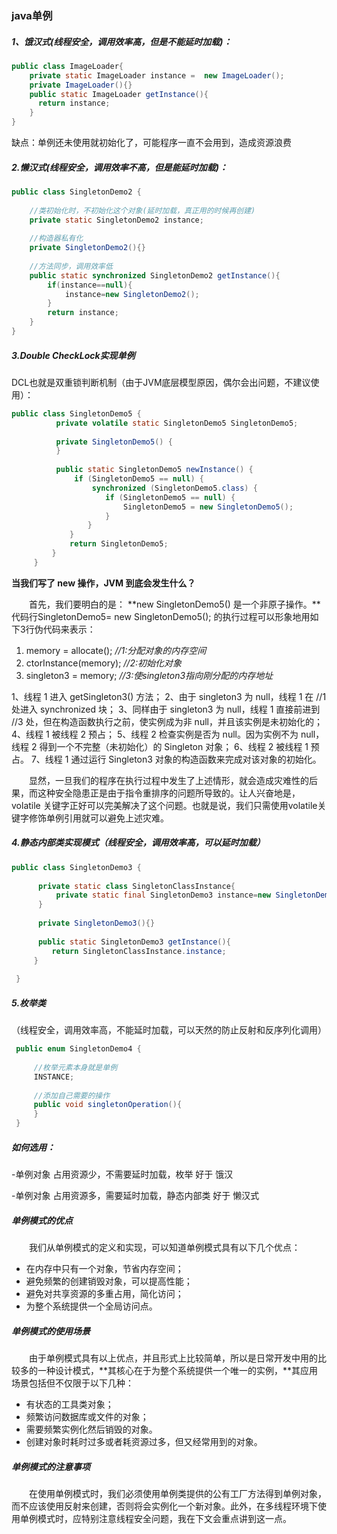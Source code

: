 ### java单例

##### 1、饿汉式(线程安全，调用效率高，但是不能延时加载)：

```java
public class ImageLoader{ 
    private static ImageLoader instance =  new ImageLoader(); 
    private ImageLoader(){} 
    public static ImageLoader getInstance(){ 
      return instance; 
    } 
}
```

缺点：单例还未使用就初始化了，可能程序一直不会用到，造成资源浪费



##### 2.懒汉式(线程安全，调用效率不高，但是能延时加载)：

```java
public class SingletonDemo2 {
     
    //类初始化时，不初始化这个对象(延时加载，真正用的时候再创建)
    private static SingletonDemo2 instance;
     
    //构造器私有化
    private SingletonDemo2(){}
     
    //方法同步，调用效率低
    public static synchronized SingletonDemo2 getInstance(){
        if(instance==null){
            instance=new SingletonDemo2();
        }
        return instance;
    }
}
```



##### 3.Double CheckLock实现单例

DCL也就是双重锁判断机制（由于JVM底层模型原因，偶尔会出问题，不建议使用）：

```java
public class SingletonDemo5 {
          private volatile static SingletonDemo5 SingletonDemo5;
   
          private SingletonDemo5() {
          }
   
          public static SingletonDemo5 newInstance() {
              if (SingletonDemo5 == null) {
                  synchronized (SingletonDemo5.class) {
                     if (SingletonDemo5 == null) {
                         SingletonDemo5 = new SingletonDemo5();
                     }
                 }
             }
             return SingletonDemo5;
         }
     }
```

**当我们写了 new 操作，JVM 到底会发生什么？**

　　首先，我们要明白的是： **new SingletonDemo5() 是一个非原子操作。**代码行SingletonDemo5= new SingletonDemo5(); 的执行过程可以形象地用如下3行伪代码来表示：

1. memory = allocate();        *//1:分配对象的内存空间*
2. ctorInstance(memory);       *//2:初始化对象*
3. singleton3 = memory;        *//3:使singleton3指向刚分配的内存地址*

1、线程 1 进入 getSingleton3() 方法； 
2、由于 singleton3 为 null，线程 1 在 //1 处进入 synchronized 块； 
3、同样由于 singleton3 为 null，线程 1 直接前进到 //3 处，但在构造函数执行之前，使实例成为非 null，并且该实例是未初始化的； 
4、线程 1 被线程 2 预占； 
5、线程 2 检查实例是否为 null。因为实例不为 null，线程 2 得到一个不完整（未初始化）的 Singleton 对象； 
6、线程 2 被线程 1 预占。 
7、线程 1 通过运行 Singleton3 对象的构造函数来完成对该对象的初始化。

　　显然，一旦我们的程序在执行过程中发生了上述情形，就会造成灾难性的后果，而这种安全隐患正是由于指令重排序的问题所导致的。让人兴奋地是，volatile 关键字正好可以完美解决了这个问题。也就是说，我们只需使用volatile关键字修饰单例引用就可以避免上述灾难。



##### 4.静态内部类实现模式（线程安全，调用效率高，可以延时加载）

```java
public class SingletonDemo3 {
       
      private static class SingletonClassInstance{
          private static final SingletonDemo3 instance=new SingletonDemo3();
      }
       
      private SingletonDemo3(){}
       
      public static SingletonDemo3 getInstance(){
         return SingletonClassInstance.instance;
     }
      
 }
```



##### 5.枚举类

（线程安全，调用效率高，不能延时加载，可以天然的防止反射和反序列化调用）

```java
 public enum SingletonDemo4 {
      
     //枚举元素本身就是单例
     INSTANCE;
     
     //添加自己需要的操作
     public void singletonOperation(){     
     }
 }
```



##### 如何选用：

-单例对象 占用资源少，不需要延时加载，枚举 好于 饿汉

-单例对象 占用资源多，需要延时加载，静态内部类 好于 懒汉式



##### 单例模式的优点

　　我们从单例模式的定义和实现，可以知道单例模式具有以下几个优点：

- 在内存中只有一个对象，节省内存空间；
- 避免频繁的创建销毁对象，可以提高性能；
- 避免对共享资源的多重占用，简化访问；
- 为整个系统提供一个全局访问点。



##### 单例模式的使用场景

　　由于单例模式具有以上优点，并且形式上比较简单，所以是日常开发中用的比较多的一种设计模式，**其核心在于为整个系统提供一个唯一的实例，**其应用场景包括但不仅限于以下几种：

- 有状态的工具类对象；
- 频繁访问数据库或文件的对象；
- 需要频繁实例化然后销毁的对象。
- 创建对象时耗时过多或者耗资源过多，但又经常用到的对象。



##### 单例模式的注意事项

　　在使用单例模式时，我们必须使用单例类提供的公有工厂方法得到单例对象，而不应该使用反射来创建，否则将会实例化一个新对象。此外，在多线程环境下使用单例模式时，应特别注意线程安全问题，我在下文会重点讲到这一点。




